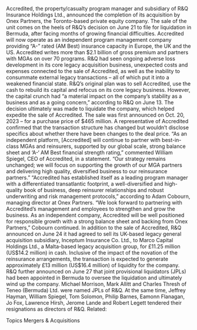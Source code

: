 Accredited, the property/casualty program manager and subsidiary of R&Q Insurance Holdings Ltd., announced the completion of its acquisition by Onex Partners, the Toronto-based private equity company.
The sale of the unit comes on the heels of R&Q’s decision on June 21 to file for liquidation in Bermuda, after facing months of growing financial difficulties.
Accredited will now operate as an independent program management company providing “A-” rated (AM Best) insurance capacity in Europe, the UK and the US. Accredited writes more than $2.1 billion of gross premium and partners with MGAs on over 70 programs.
R&Q had seen ongoing adverse loss development in its core legacy acquisition business, unexpected costs and expenses connected to the sale of Accredited, as well as the inability to consummate external legacy transactions – all of which put it into a weakened financial state.
R&Q’s original plan was to sell Accredited, use the cash to rebuild its capital and refocus on its core legacy business. However, the capital crunch had “a material impact on the company’s stability as a business and as a going concern,” according to R&Q on June 13. The decision ultimately was made to liquidate the company, which helped expedite the sale of Accredited.
The sale was first announced on Oct. 20, 2023 – for a purchase price of $465 million. A representative of Accredited confirmed that the transaction structure has changed but wouldn’t disclose specifics about whether there have been changes to the deal price.
“As an independent platform, [Accredited] will continue to partner with best-in-class MGAs and reinsurers, supported by our global scale, strong balance sheet and ‘A-‘ AM Best financial strength rating,” commented William Spiegel, CEO of Accredited, in a statement. “Our strategy remains unchanged; we will focus on supporting the growth of our MGA partners and delivering high quality, diversified business to our reinsurance partners.”
“Accredited has established itself as a leading program manager with a differentiated transatlantic footprint, a well-diversified and high-quality book of business, deep reinsurer relationships and robust underwriting and risk management protocols,” according to Adam Cobourn, managing director at Onex Partners.
“We look forward to partnering with Accredited’s management and employees to strengthen and grow the business. As an independent company, Accredited will be well positioned for responsible growth with a strong balance sheet and backing from Onex Partners,” Cobourn continued.
In addition to the sale of Accredited, R&Q announced on June 24 it had agreed to sell its UK-based legacy general acquisition subsidiary, Inceptum Insurance Co. Ltd., to Marco Capital Holdings Ltd., a Malta-based legacy acquisition group, for £11.25 million (US$14.2 million) in cash. Inclusive of the impact of the novation of the reinsurance arrangements, the transaction is expected to generate approximately £13 million (US$16.4 million) of liquidity for the company.
R&Q further announced on June 27 that joint provisional liquidators (JPLs) had been appointed in Bermuda to oversee the liquidation and ultimately wind up the company. Michael Morrison, Mark Allitt and Charles Thresh of Teneo (Bermuda) Ltd. were named JPLs of R&Q.
At the same time, Jeffrey Hayman, William Spiegel, Tom Solomon, Philip Barnes, Eamonn Flanagan, Jo Fox, Lawrence Hirsh, Jerome Lande and Robert Legett tendered their resignations as directors of R&Q.
Related:

Topics
Mergers & Acquisitions
